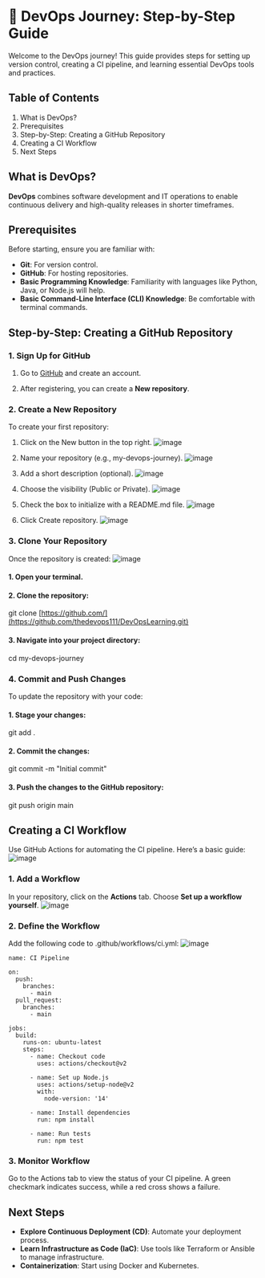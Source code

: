 # 🚀 DevOps Journey: Step-by-Step Guide
Welcome to the DevOps journey! This guide provides steps for setting up version control, creating a CI pipeline, and learning essential DevOps tools and practices.

## Table of Contents
1. What is DevOps?
2. Prerequisites
3. Step-by-Step: Creating a GitHub Repository
4. Creating a CI Workflow
5. Next Steps

## What is DevOps?
**DevOps** combines software development and IT operations to enable continuous delivery and high-quality releases in shorter timeframes.

## Prerequisites
Before starting, ensure you are familiar with:

* **Git**: For version control.
* **GitHub**: For hosting repositories.
* **Basic Programming Knowledge**: Familiarity with languages like Python, Java, or Node.js will help.
* **Basic Command-Line Interface (CLI) Knowledge**: Be comfortable with terminal commands.

## Step-by-Step: Creating a GitHub Repository
### 1. Sign Up for GitHub
1. Go to [GitHub](https://github.com/) and create an account.

2. After registering, you can create a **New repository**.
   
### 2. Create a New Repository
To create your first repository:

1. Click on the New button in the top right.
   ![image](https://github.com/user-attachments/assets/bfd3d093-5424-41e0-b269-9506fbd0aa02)

2. Name your repository (e.g., my-devops-journey).
   ![image](https://github.com/user-attachments/assets/2c822778-5269-49c2-b1cb-9d84ae3aad69)

3. Add a short description (optional).
   ![image](https://github.com/user-attachments/assets/5267b03b-6553-4a4e-83c8-fa3ef9aebef9)

4. Choose the visibility (Public or Private).
   ![image](https://github.com/user-attachments/assets/b07bba6b-96e8-41d9-857f-6b1c2da81de2)

5. Check the box to initialize with a README.md file.
    ![image](https://github.com/user-attachments/assets/0bfe0e5d-ffd0-4368-97f5-2b6bd53faa80)

6. Click Create repository.
    ![image](https://github.com/user-attachments/assets/ae14da1c-34eb-489e-a08a-452685527a73)

   
### 3. Clone Your Repository
Once the repository is created:
![image](https://github.com/user-attachments/assets/9f497438-a92f-42d0-b5e8-afab85555601)


#### 1. Open your terminal.
#### 2. Clone the repository:
git clone [https://github.com/](https://github.com/thedevops111/DevOpsLearning.git)

#### 3. Navigate into your project directory:
cd my-devops-journey

### 4. Commit and Push Changes
To update the repository with your code:

#### 1. Stage your changes:
git add .

#### 2. Commit the changes:
git commit -m "Initial commit"

#### 3. Push the changes to the GitHub repository:
git push origin main

## Creating a CI Workflow
Use GitHub Actions for automating the CI pipeline. Here’s a basic guide:
![image](https://github.com/user-attachments/assets/9c9de7b4-e94c-4ab2-9b8b-7a168877e998)

### 1. Add a Workflow
In your repository, click on the **Actions** tab.
Choose **Set up a workflow yourself**.
![image](https://github.com/user-attachments/assets/cd0c51d9-dc2d-4fd1-8185-ed825eaeb989)


### 2. Define the Workflow
Add the following code to .github/workflows/ci.yml:
![image](https://github.com/user-attachments/assets/bc2ce51e-4502-4e1c-a22c-b673c54719cb)


```
name: CI Pipeline

on:
  push:
    branches:
      - main
  pull_request:
    branches:
      - main

jobs:
  build:
    runs-on: ubuntu-latest
    steps:
      - name: Checkout code
        uses: actions/checkout@v2

      - name: Set up Node.js
        uses: actions/setup-node@v2
        with:
          node-version: '14'

      - name: Install dependencies
        run: npm install

      - name: Run tests
        run: npm test
```
        
### 3. Monitor Workflow
Go to the Actions tab to view the status of your CI pipeline.
A green checkmark indicates success, while a red cross shows a failure.

## Next Steps
* **Explore Continuous Deployment (CD)**: Automate your deployment process.
* **Learn Infrastructure as Code (IaC)**: Use tools like Terraform or Ansible to manage infrastructure.
* **Containerization**: Start using Docker and Kubernetes.
